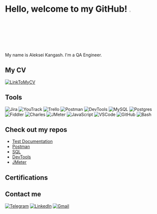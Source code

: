 # Hello, welcome to my GitHub! <img src="https://media.giphy.com/media/hvRJCLFzcasrR4ia7z/giphy.gif" width="3%">

My name is Aleksei Kangash. I'm a QA Engineer. 

## My CV
  <a href="https://docs.google.com/document/d/1OgiXz-uFInlL7NvYfWvMFyv02pU6OLU_oy9NJZjutIo/edit?usp=sharing" target="_blank"><img alt="LinkToMyCV" src="https://img.shields.io/badge/Link_to_my_CV-b4b6b8?style=for-the-badge" /></a>

## Tools
![Jira](https://img.shields.io/badge/jira-316192?style=for-the-badge&logo=jira&logoColor=white)
![YouTrack](https://img.shields.io/badge/YouTrack-b4b6b8?style=for-the-badge&logo=jetbrains&logoColor=333333)
![Trello](https://img.shields.io/badge/Trello-316192?style=for-the-badge&logo=trello&logoColor=white) 
![Postman](https://img.shields.io/badge/Postman-FF6C37?style=for-the-badge&logo=postman&logoColor=white)
![DevTools](https://img.shields.io/badge/DevTools-fbc116?style=for-the-badge&logo=googlechrome&logoColor=333333)
![MySQL](https://img.shields.io/badge/MySQL-007d7d?style=for-the-badge&logo=mysql&logoColor=white) 
![Postgres](https://img.shields.io/badge/postgres-316192?style=for-the-badge&logo=postgresql&logoColor=white) 
![Fiddler](https://img.shields.io/badge/Fiddler-b4b6b8?style=for-the-badge&logo=flipboard&logoColor=2cac43) 
![Charles](https://img.shields.io/badge/Charles-007d7d?style=for-the-badge&logo=c&logoColor=white) 
![JMeter](https://img.shields.io/badge/JMeter-7f287b?style=for-the-badge&logo=apache&logoColor=f49124)
![JavaScript](https://img.shields.io/badge/javascript-333333?style=for-the-badge&logo=javascript&logoColor=%23F7DF1E)
![VSCode](https://img.shields.io/badge/VSCode-007acc?style=for-the-badge&logo=visualstudio&logoColor=white) 
![GitHub](https://img.shields.io/badge/GitHub-333333?style=for-the-badge&logo=github&logoColor=b4b6b8) 
![Bash](https://img.shields.io/badge/Bash-f05033?style=for-the-badge&logo=git&logoColor=white) 

## Check out my repos
* [Test Documentation](https://github.com/kangash/Test-Documentation)
* [Postman](https://github.com/kangash/Postman)
* [SQL](https://github.com/kangash/SQL)
* [DevTools](https://github.com/kangash/DevTools)
* [JMeter](https://github.com/kangash/JMeter)

## Certifications

## Contact me
[![Telegram](https://img.shields.io/badge/Telegram-333333?style=for-the-badge&logo=telegram)](https://t.me/kangash)
[![LinkedIn](https://img.shields.io/badge/LinkedIn-333333?style=for-the-badge&logo=linkedin)](https://www.linkedin.com/in/aleksei-kangash/)
[![Gmail](https://img.shields.io/badge/Gmail-333333?style=for-the-badge&logo=gmail)](mailto:kangash.aleksei@gmail.com)